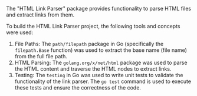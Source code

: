 The "HTML Link Parser" package provides functionality to parse HTML files and extract links from them.

To build the HTML Link Parser project, the following tools and concepts were used:

1. File Paths: The `path/filepath` package in Go (specifically the `filepath.Base` function) was used to extract the base name (file name) from the full file path.
2. HTML Parsing: The `golang.org/x/net/html` package was used to parse the HTML content and traverse the HTML nodes to extract links.
3. Testing: The `testing` in Go was used to write unit tests to validate the functionality of the link parser. The `go test` command is used to execute these tests and ensure the correctness of the code.